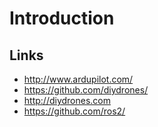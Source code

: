 # Introduction

## Links

- http://www.ardupilot.com/
- https://github.com/diydrones/
- http://diydrones.com
- https://github.com/ros2/